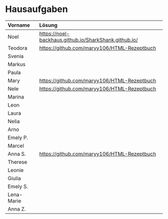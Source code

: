 # Hausaufgaben

| Vorname    |     Lösung      |
| :--------- | :-------------- |
| Noel       | https://noel-backhaus.github.io/SharkShank.github.io/                |
| Teodora    | https://github.com/maryy106/HTML-Rezeptbuch                |
| Svenia     |                 |
| Markus     |                 |
| Paula      |                 |
| Mary       |  https://github.com/maryy106/HTML-Rezeptbuch               |
| Nele       |  https://github.com/maryy106/HTML-Rezeptbuch               |
| Marina     |                 |
| Leon       |                 |
| Laura      |                 |
| Nelia      |                 |
| Arno       |                 |
| Emely P.   |                 |
| Marcel     |                 |
| Anna S.    | https://github.com/maryy106/HTML-Rezeptbuch |
| Therese    |                 |
| Leonie     |                 |
| Giulia     |                 |
| Emely S.   |                 |
| Lena-Marie |                 |
| Anna Z.    |                 |
